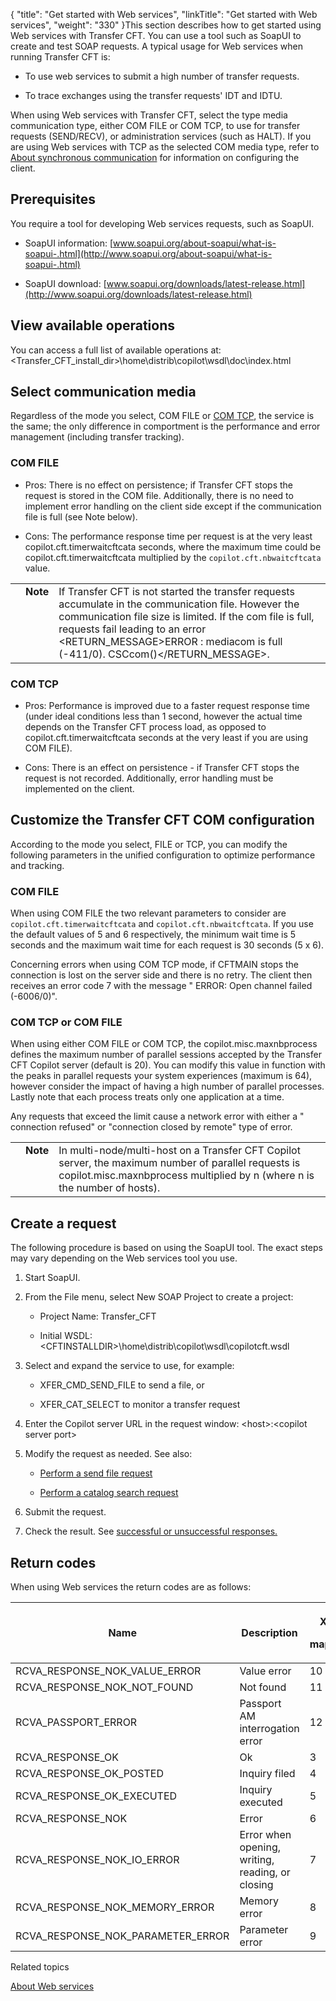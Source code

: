 {
    "title": "Get started with Web services",
    "linkTitle": "Get started with Web services",
    "weight": "330"
}This section describes how to get started using Web services with Transfer CFT. You can use a tool such as SoapUI to create and test SOAP requests. A typical usage for Web services when running Transfer CFT is:

-   To use web services to submit a high number of transfer requests.
-   To trace exchanges using the transfer requests' IDT and IDTU.

When using Web services with Transfer CFT, select the type media communication type, either COM FILE or COM TCP, to use for transfer requests (SEND/RECV), or administration services (such as HALT). If you are using Web services with TCP as the selected COM media type, refer to [About synchronous communication](../../../synch_comm_tcpip_intro) for information on configuring the client.

## Prerequisites

You require a tool for developing Web services requests, such as SoapUI.

-   SoapUI information: [www.soapui.org/about-soapui/what-is-soapui-.html](http://www.soapui.org/about-soapui/what-is-soapui-.html)
-   SoapUI download: [www.soapui.org/downloads/latest-release.html](http://www.soapui.org/downloads/latest-release.html)

## View available operations

You can access a full list of available operations at: &lt;Transfer\_CFT\_install\_dir>\\home\\distrib\\copilot\\wsdl\\doc\\index.html

## Select communication media

Regardless of the mode you select, COM FILE or [COM TCP](../../../synch_comm_tcpip_intro), the service is the same; the only difference in comportment is the performance and error management (including transfer tracking).

### COM FILE

-   Pros: There is no effect on persistence; if Transfer CFT stops the request is stored in the COM file. Additionally, there is no need to implement error handling on the client side except if the communication file is full (see Note below).
-   Cons: The performance response time per request is at the very least copilot.cft.timerwaitcftcata seconds, where the maximum time could be copilot.cft.timerwaitcftcata multiplied by the `copilot.cft.nbwaitcftcata` value.

<table cellpadding="0" cellspacing="0">
   <col/>
   <col/>
   <col/>
      <tr>
         <td valign="top">         </td>
         <td valign="top"><span><b>Note</b></span>
         </td>
         <td data-mc-autonum="&lt;b&gt;Note&lt;/b&gt;" valign="top">If Transfer CFT is not started the transfer requests accumulate in the communication file. However the communication file size is limited. If the com file is full, requests fail leading to an error <span>&lt;RETURN_MESSAGE&gt;ERROR : mediacom is full (-411/0). CSCcom()&lt;/RETURN_MESSAGE&gt;</span>.         </td>
      </tr>
</table>

### COM TCP

-   Pros: Performance is improved due to a faster request response time (under ideal conditions less than 1 second, however the actual time depends on the Transfer CFT process load, as opposed to copilot.cft.timerwaitcftcata seconds at the very least if you are using COM FILE).
-   Cons: There is an effect on persistence - if Transfer CFT stops the request is not recorded. Additionally, error handling must be implemented on the client.

## Customize the Transfer CFT COM configuration

According to the mode you select, FILE or TCP, you can modify the following parameters in the unified configuration to optimize performance and tracking.

### COM FILE

When using COM FILE the two relevant parameters to consider are `copilot.cft.timerwaitcftcata` and `copilot.cft.nbwaitcftcata`. If you use the default values of 5 and 6 respectively, the minimum wait time is 5 seconds and the maximum wait time for each request is 30 seconds (5 x 6).

Concerning errors when using COM TCP mode, if CFTMAIN stops the connection is lost on the server side and there is no retry. The client then receives an error code 7 with the message " ERROR: Open channel failed (-6006/0)".

### COM TCP or COM FILE

When using either COM FILE or COM TCP, the copilot.misc.maxnbprocess defines the maximum number of parallel sessions accepted by the Transfer CFT Copilot server (default is 20). You can modify this value in function with the peaks in parallel requests your system experiences (maximum is 64), however consider the impact of having a high number of parallel processes. Lastly note that each process treats only one application at a time.

Any requests that exceed the limit cause a network error with either a " connection refused" or "connection closed by remote" type of error.

<table cellpadding="0" cellspacing="0">
   <col/>
   <col/>
   <col/>
      <tr>
         <td valign="top">         </td>
         <td valign="top"><span><b>Note</b></span>
         </td>
         <td data-mc-autonum="&lt;b&gt;Note&lt;/b&gt;" valign="top">In multi-node/multi-host on a Transfer CFT Copilot server, the maximum number of parallel requests is <span>copilot.misc.maxnbprocess</span> multiplied by n (where n is the number of hosts).          </td>
      </tr>
</table>

## Create a request

The following procedure is based on using the SoapUI tool. The exact steps may vary depending on the Web services tool you use.

1.  Start SoapUI.
2.  From the File menu, select New SOAP Project to create a project:
    -   Project Name: Transfer\_CFT
    -   Initial WSDL: &lt;CFTINSTALLDIR>\\home\\distrib\\copilot\\wsdl\\copilotcft.wsdl
3.  Select and expand the service to use, for example:
    -   XFER\_CMD\_SEND\_FILE to send a file, or
    -   XFER\_CAT\_SELECT to monitor a transfer request
4.  Enter the Copilot server URL in the request window: &lt;host>:&lt;copilot server port>
5.  Modify the request as needed. See also:
    -   [Perform a send file request](../example_send_request)
    -   [Perform a catalog search request](../example_search_catalog)
6.  Submit the request.
7.  Check the result. See [successful or unsuccessful responses.](../example_send_request)

## Return codes

When using Web services the return codes are as follows:

<table cellspacing="0">
   <col/>
   <col/>
   <col/>
   <thead>
      <tr>
         <th>Name</th>
         <th>Description</th>
         <th>
            <p>XTS </p>
            <p>mapping</p>
</th>
      </tr>
   </thead>
   <tbody>
      <tr>
         <td>RCVA_RESPONSE_NOK_VALUE_ERROR         </td>
         <td>Value error	         </td>
         <td>
10         </td>
      </tr>
      <tr>
         <td>RCVA_RESPONSE_NOK_NOT_FOUND         </td>
         <td>Not found         </td>
         <td>11         </td>
      </tr>
      <tr>
         <td>RCVA_PASSPORT_ERROR         </td>
         <td>Passport AM interrogation error         </td>
         <td>12         </td>
      </tr>
      <tr>
         <td>RCVA_RESPONSE_OK         </td>
         <td>Ok         </td>
         <td>3         </td>
      </tr>
      <tr>
         <td>RCVA_RESPONSE_OK_POSTED         </td>
         <td>Inquiry filed         </td>
         <td>4         </td>
      </tr>
      <tr>
         <td>RCVA_RESPONSE_OK_EXECUTED         </td>
         <td>Inquiry executed         </td>
         <td>5         </td>
      </tr>
      <tr>
         <td>RCVA_RESPONSE_NOK         </td>
         <td>Error         </td>
         <td>6         </td>
      </tr>
      <tr>
         <td>RCVA_RESPONSE_NOK_IO_ERROR         </td>
         <td>Error when opening, writing, reading, or closing         </td>
         <td>7         </td>
      </tr>
      <tr>
         <td>RCVA_RESPONSE_NOK_MEMORY_ERROR         </td>
         <td>Memory error         </td>
         <td>8         </td>
      </tr>
      <tr>
         <td>RCVA_RESPONSE_NOK_PARAMETER_ERROR         </td>
         <td>Parameter error         </td>
         <td>9         </td>
      </tr>
   </tbody>
</table>

Related topics

[About Web services](../../../../cft_intro_install/about_this_document_ibmi/using_apis/about_web_services)
